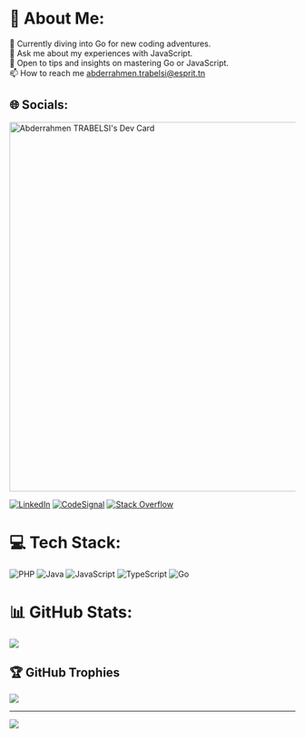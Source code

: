 # 💫 About Me:
🔭 Currently diving into Go for new coding adventures.<br>👯 Ask me about my experiences with JavaScript.<br>🤝 Open to tips and insights on mastering Go or JavaScript.<br>📫 How to reach me abderrahmen.trabelsi@esprit.tn


## 🌐 Socials:
<a href="https://app.daily.dev/aboudr"><img src="https://api.daily.dev/devcards/v2/5UAk36UioFF8WvLqDCsjU.png?type=wide&r=aly" width="652" alt="Abderrahmen TRABELSI's Dev Card"/></a>

[![LinkedIn](https://img.shields.io/badge/LinkedIn-%230077B5.svg?style=for-the-badge&logo=linkedin&logoColor=white)](https://www.linkedin.com/in/abderrahmen-trabelsi/)
[![CodeSignal](https://img.shields.io/badge/CodeSignal-%23000000.svg?style=for-the-badge&logo=codesignal&logoColor=white)](https://app.codesignal.com/profile/aboud_trabelsi)
[![Stack Overflow](https://img.shields.io/badge/Stack%20Overflow-%23F58025.svg?style=for-the-badge&logo=stackoverflow&logoColor=white)](https://stackoverflow.com/users/18365494/aboud-tr)


# 💻 Tech Stack:
![PHP](https://img.shields.io/badge/php-%23777BB4.svg?style=for-the-badge&logo=php&logoColor=white) ![Java](https://img.shields.io/badge/java-%23ED8B00.svg?style=for-the-badge&logo=openjdk&logoColor=white) ![JavaScript](https://img.shields.io/badge/javascript-%23323330.svg?style=for-the-badge&logo=javascript&logoColor=%23F7DF1E) ![TypeScript](https://img.shields.io/badge/typescript-%23007ACC.svg?style=for-the-badge&logo=typescript&logoColor=white) ![Go](https://img.shields.io/badge/go-%2300ADD8.svg?style=for-the-badge&logo=go&logoColor=white)
# 📊 GitHub Stats:
![](https://github-readme-stats.vercel.app/api/top-langs/?username=abderahmentrabelsi&theme=dark&hide_border=false&include_all_commits=false&count_private=false&layout=compact)

## 🏆 GitHub Trophies
![](https://github-profile-trophy.vercel.app/?username=abderahmentrabelsi&theme=radical&no-frame=false&no-bg=true&margin-w=4)



---
[![](https://visitcount.itsvg.in/api?id=abderahmentrabelsi&icon=0&color=0)](https://visitcount.itsvg.in)

<!-- Proudly created with GPRM ( https://gprm.itsvg.in ) -->
